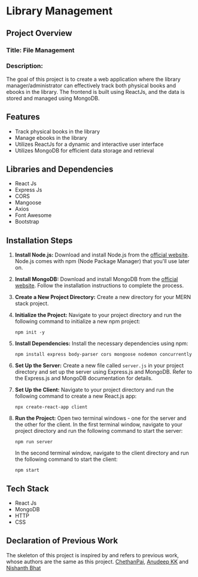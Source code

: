 # Library Management

## Project Overview

### Title: File Management
### Description:
The goal of this project is to create a web application where the library manager/administrator can effectively track both physical books and ebooks in the library. The frontend is built using ReactJs, and the data is stored and managed using MongoDB.

## Features

- Track physical books in the library
- Manage ebooks in the library
- Utilizes ReactJs for a dynamic and interactive user interface
- Utilizes MongoDB for efficient data storage and retrieval

## Libraries and Dependencies

- React Js
- Express Js
- CORS
- Mangoose
- Axios
- Font Awesome
- Bootstrap

## Installation Steps

1. **Install Node.js:** Download and install Node.js from the [official website](https://nodejs.org/). Node.js comes with npm (Node Package Manager) that you'll use later on.

2. **Install MongoDB:** Download and install MongoDB from the [official website](https://www.mongodb.com/try/download/community). Follow the installation instructions to complete the process.

3. **Create a New Project Directory:** Create a new directory for your MERN stack project.

4. **Initialize the Project:** Navigate to your project directory and run the following command to initialize a new npm project:
    ```
    npm init -y
    ```

5. **Install Dependencies:** Install the necessary dependencies using npm:
    ```
    npm install express body-parser cors mongoose nodemon concurrently
    ```

6. **Set Up the Server:** Create a new file called `server.js` in your project directory and set up the server using Express.js and MongoDB. Refer to the Express.js and MongoDB documentation for details.

7. **Set Up the Client:** Navigate to your project directory and run the following command to create a new React.js app:
    ```
    npx create-react-app client
    ```

8. **Run the Project:** Open two terminal windows - one for the server and the other for the client. In the first terminal window, navigate to your project directory and run the following command to start the server:
    ```
    npm run server
    ```
    In the second terminal window, navigate to the client directory and run the following command to start the client:
    ```
    npm start
    ```

## Tech Stack

- React Js
- MongoDB
- HTTP
- CSS

## Declaration of Previous Work

The skeleton of this project is inspired by and refers to previous work, whose authors are the same as this project.
[ChethanPai](https://github.com/CheetahCodes21), [Anudeep KK](https://github.com/AnudeepKK) and [Nishanth Bhat](https://github.com/BhatNishanthGanesh)
